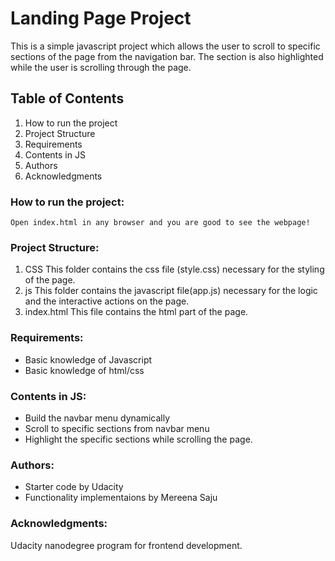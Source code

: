 # Landing Page Project

This is a simple javascript project which allows the user to scroll to specific sections of the page from the navigation bar. The section is also highlighted while the user is scrolling through the page.

## Table of Contents

1. How to run the project
2. Project Structure
3. Requirements
4. Contents in JS
5. Authors
6. Acknowledgments

### How to run the project:

	Open index.html in any browser and you are good to see the webpage! 

### Project Structure:

1. CSS
	This folder contains the css file (style.css) necessary for the styling of the page.
2. js
	This folder contains the javascript file(app.js) necessary for the logic and the interactive actions on the page.
3. index.html
	This file contains the html part of the page.

### Requirements:

- Basic knowledge of Javascript
- Basic knowledge of html/css

### Contents in JS:

- Build the navbar menu dynamically
- Scroll to specific sections from navbar menu
- Highlight the specific sections while scrolling the page.

### Authors:

- Starter code by Udacity
- Functionality implementaions by Mereena Saju

### Acknowledgments:

Udacity nanodegree program for frontend development. 


